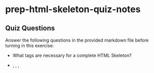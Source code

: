 # prep-html-skeleton-quiz-notes

## Quiz Questions

Answer the following questions in the provided markdown file before turning in this exercise:

- What tags are necessary for a complete HTML Skeleton?

- <!DOCTYPE>, <html>, <head>, <title>, <body>

- What type of content belongs within the `<head>` of an HTML document?

-Meta data, CCS elements, character set, browser title

- What type of content belongs within the `<body>` of an HTML document?

-visible "content" of the page - text, images, inputs, audio

- Where must the `DOCTYPE` declaration appear in a valid HTML document?

-at the very beginning, before anything else

## Notes

All student notes should be written here.

How to write `Code Examples` in markdown

for JS:

```javascript
const data = 'Howdy';
```

for HTML:

```html
<div>
  <p>This is text content</p>
</div>
```

for CSS:

```css
div {
  width: 100%;
}
```
